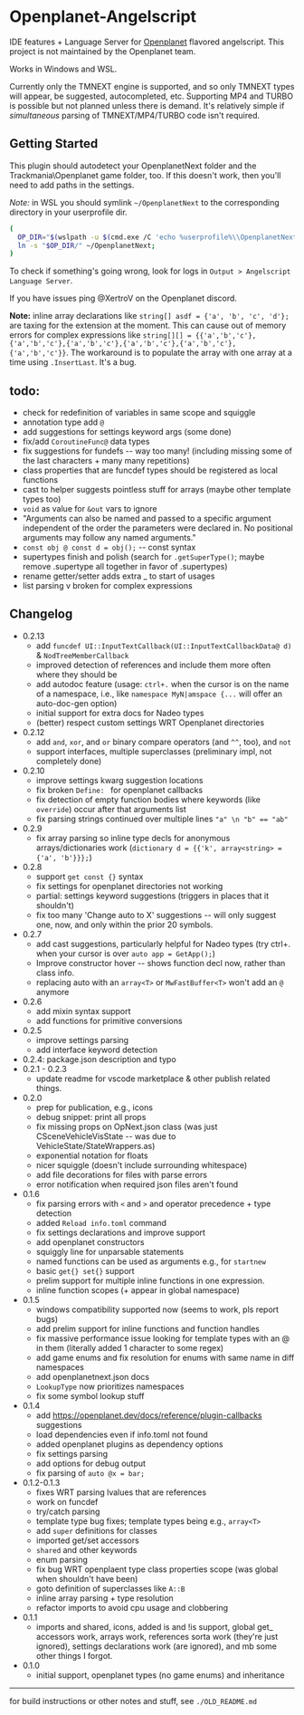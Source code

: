 # Openplanet-Angelscript

IDE features + Language Server for [Openplanet](https://openplanet.dev) flavored angelscript.
This project is not maintained by the Openplanet team.

Works in Windows and WSL.

Currently only the TMNEXT engine is supported, and so only TMNEXT types will appear, be suggested, autocompleted, etc.
Supporting MP4 and TURBO is possible but not planned unless there is demand. It's relatively simple if *simultaneous* parsing of TMNEXT/MP4/TURBO code isn't required.

## Getting Started

This plugin should autodetect your OpenplanetNext folder and the Trackmania\Openplanet game folder, too.
If this doesn't work, then you'll need to add paths in the settings.

*Note:* in WSL you should symlink `~/OpenplanetNext` to the corresponding directory in your userprofile dir.
```bash
(
  OP_DIR="$(wslpath -u $(cmd.exe /C 'echo %userprofile%\\OpenplanetNext' 2>&1 | tr -d '\r' | tail -n1))";
  ln -s "$OP_DIR/" ~/OpenplanetNext;
)
```

To check if something's going wrong, look for logs in `Output > Angelscript Language Server`.

If you have issues ping @XertroV on the Openplanet discord.

**Note:** inline array declarations like `string[] asdf = {'a', 'b', 'c', 'd'};` are taxing for the extension at the moment. This can cause out of memory errors for complex expressions like `string[][] = {{'a','b','c'},{'a','b','c'},{'a','b','c'},{'a','b','c'},{'a','b','c'},{'a','b','c'}}`.
The workaround is to populate the array with one array at a time using `.InsertLast`.
It's a bug.

## todo:

- check for redefinition of variables in same scope and squiggle
- annotation type add `@`
- add suggestions for settings keyword args (some done)
- fix/add `CoroutineFunc@` data types
- fix suggestions for fundefs -- way too many! (including missing some of the last characters + many many repetitions)
- class properties that are funcdef types should be registered as local functions
- cast to helper suggests pointless stuff for arrays (maybe other template types too)
- `void` as value for `&out` vars to ignore
- "Arguments can also be named and passed to a specific argument independent of the order the parameters were declared in. No positional arguments may follow any named arguments."
- `const obj @ const d = obj();` -- const syntax
- supertypes finish and polish (search for `.getSuperType()`; maybe remove .supertype all together in favor of .supertypes)
- rename getter/setter adds extra _ to start of usages
- list parsing v broken for complex expressions

## Changelog

- 0.2.13
  - add `funcdef UI::InputTextCallback(UI::InputTextCallbackData@ d)` & `NodTreeMemberCallback`
  - improved detection of references and include them more often where they should be
  - add autodoc feature (usage: `ctrl+.` when the cursor is on the name of a namespace, i.e., like `namespace MyN|amspace {...` will offer an auto-doc-gen option)
  - initial support for extra docs for Nadeo types
  - (better) respect custom settings WRT Openplanet directories
- 0.2.12
  - add `and`, `xor`, and `or` binary compare operators (and `^^`, too), and `not`
  - support interfaces, multiple superclasses (preliminary impl, not completely done)
- 0.2.10
  - improve settings kwarg suggestion locations
  - fix broken `Define: ` for openplanet callbacks
  - fix detection of empty function bodies where keywords (like `override`) occur after that arguments list
  - fix parsing strings continued over multiple lines `"a" \n "b" == "ab"`
- 0.2.9
  - fix array parsing so inline type decls for anonymous arrays/dictionaries work (`dictionary d = {{'k', array<string> = {'a', 'b'}}};`)
- 0.2.8
  - support `get const {}` syntax
  - fix settings for openplanet directories not working
  - partial: settings keyword suggestions (triggers in places that it shouldn't)
  - fix too many 'Change auto to X' suggestions -- will only suggest one, now, and only within the prior 20 symbols.
- 0.2.7
  - add cast suggestions, particularly helpful for Nadeo types (try ctrl+. when your cursor is over `auto app = GetApp();`)
  - Improve constructor hover -- shows function decl now, rather than class info.
  - replacing auto with an `array<T>` or `MwFastBuffer<T>` won't add an `@` anymore
- 0.2.6
  - add mixin syntax support
  - add functions for primitive conversions
- 0.2.5
  - improve settings parsing
  - add interface keyword detection
- 0.2.4: package.json description and typo
- 0.2.1 - 0.2.3
  - update readme for vscode marketplace & other publish related things.
- 0.2.0
  - prep for publication, e.g., icons
  - debug snippet: print all props
  - fix missing props on OpNext.json class (was just CSceneVehicleVisState -- was due to VehicleState/StateWrappers.as)
  - exponential notation for floats
  - nicer squiggle (doesn't include surrounding whitespace)
  - add file decorations for files with parse errors
  - error notification when required json files aren't found
- 0.1.6
  - fix parsing errors with `<` and `>` and operator precedence + type detection
  - added `Reload info.toml` command
  - fix settings declarations and improve support
  - add openplanet constructors
  - squiggly line for unparsable statements
  - named functions can be used as arguments e.g., for `startnew`
  - basic `get{} set{}` support
  - prelim support for multiple inline functions in one expression.
  - inline function scopes (+ appear in global namespace)
- 0.1.5
  - windows compatibility supported now (seems to work, pls report bugs)
  - add prelim support for inline functions and function handles
  - fix massive performance issue looking for template types with an @ in them (literally added 1 character to some regex)
  - add game enums and fix resolution for enums with same name in diff namespaces
  - add openplanetnext.json docs
  - `LookupType` now prioritizes namespaces
  - fix some symbol lookup stuff
- 0.1.4
  - add https://openplanet.dev/docs/reference/plugin-callbacks suggestions
  - load dependencies even if info.toml not found
  - added openplanet plugins as dependency options
  - fix settings parsing
  - add options for debug output
  - fix parsing of `auto @x = bar;`
- 0.1.2-0.1.3
  - fixes WRT parsing lvalues that are references
  - work on funcdef
  - try/catch parsing
  - template type bug fixes; template types being e.g., `array<T>`
  - add `super` definitions for classes
  - imported get/set accessors
  - `shared` and other keywords
  - enum parsing
  - fix bug WRT openplaent type class properties scope (was global when shouldn't have been)
  - goto definition of superclasses like `A::B`
  - inline array parsing + type resolution
  - refactor imports to avoid cpu usage and clobbering
- 0.1.1
  - imports and shared, icons, added is and !is support, global get_ accessors work, arrays work, references sorta work (they're just ignored), settings declarations work (are ignored), and mb some other things I forgot.
- 0.1.0
  - initial support, openplanet types (no game enums) and inheritance

-----

for build instructions or other notes and stuff, see `./OLD_README.md`
